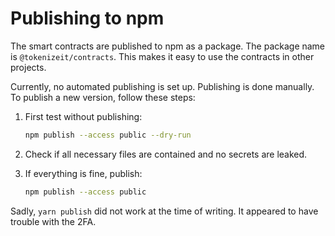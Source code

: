 # Publishing to npm

The smart contracts are published to npm as a package. The package name is `@tokenizeit/contracts`. This makes it easy to use the contracts in other projects.

Currently, no automated publishing is set up. Publishing is done manually. To publish a new version, follow these steps:

1. First test without publishing:

   ```bash
   npm publish --access public --dry-run
   ```

2. Check if all necessary files are contained and no secrets are leaked.
3. If everything is fine, publish:
   ```bash
   npm publish --access public
   ```

Sadly, `yarn publish` did not work at the time of writing. It appeared to have trouble with the 2FA.
